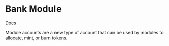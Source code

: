 # Bank Module
[Docs](https://docs.cosmos.network/v0.44/modules/bank/)

Module accounts are a new type of account that can be used by modules to allocate, mint, or burn tokens. 
